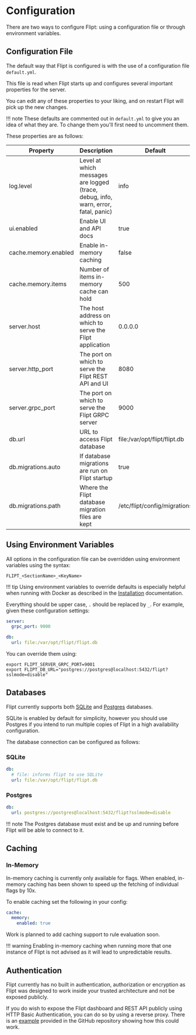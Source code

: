 # Configuration

There are two ways to configure Flipt: using a configuration file or through environment variables.

## Configuration File

The default way that Flipt is configured is with the use of a configuration file `default.yml`.

This file is read when Flipt starts up and configures several important properties for the server.

You can edit any of these properties to your liking, and on restart Flipt will pick up the new changes.

!!! note
    These defaults are commented out in `default.yml` to give you an idea of what they are. To change them you'll first need to uncomment them.

These properties are as follows:

| Property | Description | Default |
|---|---|---|
| log.level | Level at which messages are logged (trace, debug, info, warn, error, fatal, panic) | info |
| ui.enabled | Enable UI and API docs | true |
| cache.memory.enabled | Enable in-memory caching | false |
| cache.memory.items | Number of items in-memory cache can hold | 500 |
| server.host | The host address on which to serve the Flipt application | 0.0.0.0 |
| server.http_port | The port on which to serve the Flipt REST API and UI | 8080 |
| server.grpc_port | The port on which to serve the Flipt GRPC server | 9000 |
| db.url | URL to access Flipt database | file:/var/opt/flipt/flipt.db |
| db.migrations.auto | If database migrations are run on Flipt startup | true |
| db.migrations.path | Where the Flipt database migration files are kept | /etc/flipt/config/migrations |

## Using Environment Variables

All options in the configuration file can be overridden using environment variables using the syntax:

```shell
FLIPT_<SectionName>_<KeyName>
```

!!! tip
    Using environment variables to override defaults is especially helpful when running with Docker as described in the [Installation](installation.md) documentation.

Everything should be upper case, `.` should be replaced by `_`. For example, given these configuration settings:

```yaml
server:
  grpc_port: 9000

db:
  url: file:/var/opt/flipt/flipt.db
```

You can override them using:

```shell
export FLIPT_SERVER_GRPC_PORT=9001
export FLIPT_DB_URL="postgres://postgres@localhost:5432/flipt?sslmode=disable"
```

## Databases

Flipt currently supports both [SQLite](https://www.sqlite.org/index.html) and [Postgres](https://www.postgresql.org/) databases.

SQLite is enabled by default for simplicity, however you should use Postgres if you intend to run multiple copies of Flipt in a high availability configuration.

The database connection can be configured as follows:

### SQLite

```yaml
db:
  # file: informs flipt to use SQLite
  url: file:/var/opt/flipt/flipt.db
```

### Postgres

```yaml
db:
  url: postgres://postgres@localhost:5432/flipt?sslmode=disable
```

!!! note
    The Postgres database must exist and be up and running before Flipt will be able to connect to it.

## Caching

### In-Memory

In-memory caching is currently only available for flags. When enabled, in-memory caching has been shown to speed up the fetching of individual flags by 10x.

To enable caching set the following in your config:

```yaml
cache:
  memory:
    enabled: true
```

Work is planned to add caching support to rule evaluation soon.

!!! warning
    Enabling in-memory caching when running more that one instance of Flipt is not advised as it will lead to unpredictable results.

## Authentication

Flipt currently has no built in authentication, authorization or encryption as Flipt was designed to work inside your trusted architecture and not be exposed publicly.

If you do wish to expose the Flipt dashboard and REST API publicly using HTTP Basic Authentication, you can do so by using a reverse proxy. There is an [example](https://github.com/markphelps/flipt/tree/master/examples/auth) provided in the GitHub repository showing how this could work.
